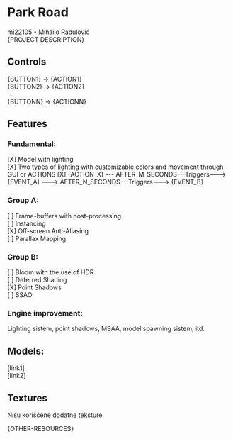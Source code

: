 # Park Road

mi22105 - Mihailo Radulović  
{PROJECT DESCRIPTION}

## Controls

{BUTTON1} -> {ACTION1}  
{BUTTON2} -> {ACTION2}  
...  
{BUTTONN} -> {ACTIONN}

## Features

### Fundamental:

[X] Model with lighting  
[X] Two types of lighting with customizable colors and movement through GUI or ACTIONS
[X] {ACTION_X} --- AFTER_M_SECONDS---Triggers---> {EVENT_A} ---> AFTER_N_SECONDS---Triggers---> {EVENT_B}

### Group A:

[ ] Frame-buffers with post-processing   
[ ] Instancing  
[X] Off-screen Anti-Aliasing  
[ ] Parallax Mapping

### Group B:

[ ] Bloom with the use of HDR  
[ ] Deferred Shading  
[X] Point Shadows  
[ ] SSAO

### Engine improvement:

Lighting sistem, point shadows, MSAA, model spawning sistem, itd.

## Models:

[link1]  
[link2]

## Textures

Nisu korišćene dodatne teksture.

{OTHER-RESOURCES}
